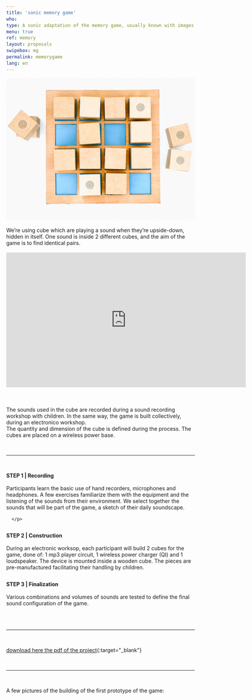 ```yaml
---
title: 'sonic memory game'
who: 
type: A sonic adaptation of the memory game, usually known with images. 
menu: true
ref: memory
layout: proposals
swipebox: mg
permalink: memorygame
lang: en
---
```

<img src="../assets/posts/memorygame1.jpg" class="img-border">

<br>
<br>
We’re using cube which are playing a sound when they’re upside-down, hidden in itself. One sound is inside 2 different cubes, and the aim of the game is to find identical pairs. 
<br>
<br>
<div class="video-wrapper-side video-wrapper-16x9"><iframe title="vimeo-player" src="https://player.vimeo.com/video/512180495" width="640" height="360" frameborder="0" allowfullscreen></iframe></div>
<br><br>

The sounds used in the cube are recorded during a sound recording workshop with children. In the same way, the game is built collectively, during an electronico workshop. 
<br>
The quantity and dimension of the cube is defined during the process. 
The cubes are placed on a wireless power base.

<br>

---

<br>
<div class="row">
  <div class="column">
     <p>
      <b>STEP 1 | Recording</b><br><br>
Participants learn the basic use of hand recorders, microphones and headphones. A few exercises familiarize them with the equipment and the listening of the sounds from their environment. We select together the sounds that will be part of the game, a sketch of their daily soundscape.  

      </p>
   </div>
    <div class="column">
          <p>
<b>STEP 2 | Construction</b><br><br>
During an electronic worksop, each participant will build 2 cubes for the game, done of: 1 mp3 player circuit, 1 wireless power charger (QI) and 1 loudspeaker. The device is mounted inside a wooden cube. 
The pieces are pre-manufactured facilitating their handling by children.
      </p>
    </div>
    <div class="column">
          <p>
<b>STEP 3 | Finalization</b><br><br>
Various combinations and volumes of sounds are tested to define the final sound configuration of the game.
      </p>
    </div>
</div>
<br>
 
<br>
 
---

<br>

[download here the pdf of the project](../assets/docs/memory-game.pdf){:target="_blank"}

<br>
 
---

<br>

A few pictures of the building of the first prototype of the game: